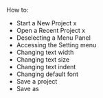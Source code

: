 How to:
- Start a New Project x
- Open a Recent Project x
- Deselecting a Menu Panel
- Accessing the Setting menu
- Changing text width
- Changing text size
- Changing text indent
- Changing default font
- Save a project 
- Save as

